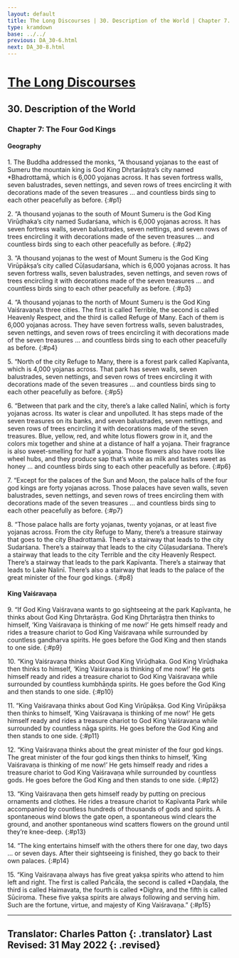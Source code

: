 ```yaml
---
layout: default
title: The Long Discourses | 30. Description of the World | Chapter 7. The Four God Kings
type: kramdown
base: ../../
previous: DA_30-6.html
next: DA_30-8.html
---
```

# [The Long Discourses](index.html)
## 30. Description of the World
### Chapter 7: The Four God Kings
#### Geography

1\. The Buddha addressed the monks, “A thousand yojanas to the east of Sumeru the mountain king is God King Dhṛtarāṣṭra’s city named \*Bhadrottamā, which is 6,000 yojanas across. It has seven fortress walls, seven balustrades, seven nettings, and seven rows of trees encircling it with decorations made of the seven treasures … and countless birds sing to each other peacefully as before.
{:#p1}

2\. “A thousand yojanas to the south of Mount Sumeru is the God King Virūḍhaka’s city named Sudarśana, which is 6,000 yojanas across. It has seven fortress walls, seven balustrades, seven nettings, and seven rows of trees encircling it with decorations made of the seven treasures … and countless birds sing to each other peacefully as before.
{:#p2}

3\. “A thousand yojanas to the west of Mount Sumeru is the God King Virūpākṣa’s city called Cūḷasudarśana, which is 6,000 yojanas across. It has seven fortress walls, seven balustrades, seven nettings, and seven rows of trees encircling it with decorations made of the seven treasures … and countless birds sing to each other peacefully as before.
{:#p3}

4\. “A thousand yojanas to the north of Mount Sumeru is the God King Vaiśravaṇa’s three cities. The first is called Terrible, the second is called Heavenly Respect, and the third is called Refuge of Many. Each of them is 6,000 yojanas across. They have seven fortress walls, seven balustrades, seven nettings, and seven rows of trees encircling it with decorations made of the seven treasures … and countless birds sing to each other peacefully as before.
{:#p4}

5\. “North of the city Refuge to Many, there is a forest park called Kapīvanta, which is 4,000 yojanas across. That park has seven walls, seven balustrades, seven nettings, and seven rows of trees encircling it with decorations made of the seven treasures … and countless birds sing to each other peacefully as before.
{:#p5}

6\. “Between that park and the city, there’s a lake called Nalinī, which is forty yojanas across. Its water is clear and unpolluted. It has steps made of the seven treasures on its banks, and seven balustrades, seven nettings, and seven rows of trees encircling it with decorations made of the seven treasures. Blue, yellow, red, and white lotus flowers grow in it, and the colors mix together and shine at a distance of half a yojana. Their fragrance is also sweet-smelling for half a yojana. Those flowers also have roots like wheel hubs, and they produce sap that’s white as milk and tastes sweet as honey … and countless birds sing to each other peacefully as before.
{:#p6}

7\. “Except for the palaces of the Sun and Moon, the palace halls of the four god kings are forty yojanas across. Those palaces have seven walls, seven balustrades, seven nettings, and seven rows of trees encircling them with decorations made of the seven treasures … and countless birds sing to each other peacefully as before.
{:#p7}

8\. “Those palace halls are forty yojanas, twenty yojanas, or at least five yojanas across. From the city Refuge to Many, there’s a treasure stairway that goes to the city Bhadrottamā. There’s a stairway that leads to the city Sudarśana. There’s a stairway that leads to the city Cūḷasudarśana. There’s a stairway that leads to the city Terrible and the city Heavenly Respect. There’s a stairway that leads to the park Kapīvanta. There’s a stairway that leads to Lake Nalinī. There’s also a stairway that leads to the palace of the great minister of the four god kings.
{:#p8}

#### King Vaiśravaṇa

9\. “If God King Vaiśravaṇa wants to go sightseeing at the park Kapīvanta, he thinks about God King Dhṛtarāṣṭra. God King Dhṛtarāṣṭra then thinks to himself, ‘King Vaiśravaṇa is thinking of me now!’ He gets himself ready and rides a treasure chariot to God King Vaiśravaṇa while surrounded by countless gandharva spirits. He goes before the God King and then stands to one side.
{:#p9}

10\. “King Vaiśravaṇa thinks about God King Virūḍhaka. God King Virūḍhaka then thinks to himself, ‘King Vaiśravaṇa is thinking of me now!’ He gets himself ready and rides a treasure chariot to God King Vaiśravaṇa while surrounded by countless kumbhāṇḍa spirits. He goes before the God King and then stands to one side.
{:#p10}

11\. “King Vaiśravaṇa thinks about God King Virūpākṣa. God King Virūpākṣa then thinks to himself, ‘King Vaiśravaṇa is thinking of me now!’ He gets himself ready and rides a treasure chariot to God King Vaiśravaṇa while surrounded by countless nāga spirits. He goes before the God King and then stands to one side.
{:#p11}

12\. “King Vaiśravaṇa thinks about the great minister of the four god kings. The great minister of the four god kings then thinks to himself, ‘King Vaiśravaṇa is thinking of me now!’ He gets himself ready and rides a treasure chariot to God King Vaiśravaṇa while surrounded by countless gods. He goes before the God King and then stands to one side.
{:#p12}

13\. “King Vaiśravaṇa then gets himself ready by putting on precious ornaments and clothes. He rides a treasure chariot to Kapīvanta Park while accompanied by countless hundreds of thousands of gods and spirits. A spontaneous wind blows the gate open, a spontaneous wind clears the ground, and another spontaneous wind scatters flowers on the ground until they’re knee-deep.
{:#p13}

14\. “The king entertains himself with the others there for one day, two days … or seven days. After their sightseeing is finished, they go back to their own palaces.
{:#p14}

15\. “King Vaiśravaṇa always has five great yakṣa spirits who attend to him left and right. The first is called Pañcāla, the second is called \*Daṇḍala, the third is called Haimavata, the fourth is called \*Dighra, and the fifth is called Sūciroma. These five yakṣa spirits are always following and serving him. Such are the fortune, virtue, and majesty of King Vaiśravaṇa.”
{:#p15}

---

Translator: Charles Patton
{: .translator}
Last Revised: 31 May 2022
{: .revised}
---